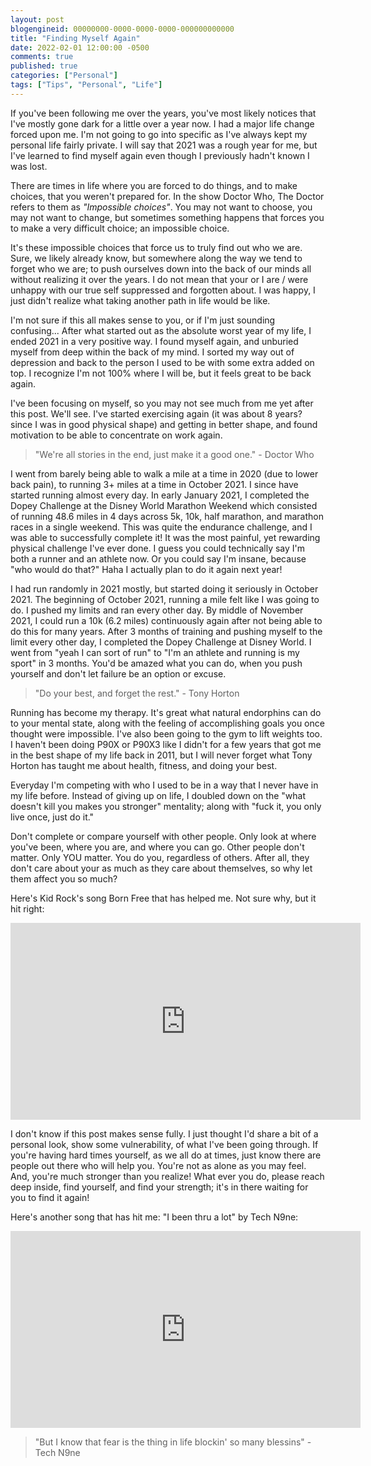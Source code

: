 ```yaml
---
layout: post
blogengineid: 00000000-0000-0000-0000-000000000000
title: "Finding Myself Again"
date: 2022-02-01 12:00:00 -0500
comments: true
published: true
categories: ["Personal"]
tags: ["Tips", "Personal", "Life"]
---
```


If you've been following me over the years, you've most likely notices that I've mostly gone dark for a little over a year now. I had a major life change forced upon me. I'm not going to go into specific as I've always kept my personal life fairly private. I will say that 2021 was a rough year for me, but I've learned to find myself again even though I previously hadn't known I was lost.

There are times in life where you are forced to do things, and to make choices, that you weren't prepared for. In the show Doctor Who, The Doctor refers to them as _"Impossible choices"_. You may not want to choose, you may not want to change, but sometimes something happens that forces you to make a very difficult choice; an impossible choice.

It's these impossible choices that force us to truly find out who we are. Sure, we likely already know, but somewhere along the way we tend to forget who we are; to push ourselves down into the back of our minds all without realizing it over the years. I do not mean that your or I are / were unhappy with our true self suppressed and forgotten about. I was happy, I just didn't realize what taking another path in life would be like.

I'm not sure if this all makes sense to you, or if I'm just sounding confusing... After what started out as the absolute worst year of my life, I ended 2021 in a very positive way. I found myself again, and unburied myself from deep within the back of my mind. I sorted my way out of depression and back to the person I used to be with some extra added on top. I recognize I'm not 100% where I will be, but it feels great to be back again.

I've been focusing on myself, so you may not see much from me yet after this post. We'll see. I've started exercising again (it was about 8 years? since I was in good physical shape) and getting in better shape, and found motivation to be able to concentrate on work again.

> "We're all stories in the end, just make it a good one." - Doctor Who

I went from barely being able to walk a mile at a time in 2020 (due to lower back pain), to running 3+ miles at a time in October 2021. I since have started running almost every day. In early January 2021, I completed the Dopey Challenge at the Disney World Marathon Weekend which consisted of running 48.6 miles in 4 days across 5k, 10k, half marathon, and marathon races in a single weekend. This was quite the endurance challenge, and I was able to successfully complete it! It was the most painful, yet rewarding physical challenge I've ever done. I guess you could technically say I'm both a runner and an athlete now. Or you could say I'm insane, because "who would do that?" Haha I actually plan to do it again next year!

I had run randomly in 2021 mostly, but started doing it seriously in October 2021. The beginning of October 2021, running a mile felt like I was going to do. I pushed my limits and ran every other day. By middle of November 2021, I could run a 10k (6.2 miles) continuously again after not being able to do this for many years. After 3 months of training and pushing myself to the limit every other day, I completed the Dopey Challenge at Disney World. I went from "yeah I can sort of run" to "I'm an athlete and running is my sport" in 3 months. You'd be amazed what you can do, when you push yourself and don't let failure be an option or excuse.

> "Do your best, and forget the rest." - Tony Horton

Running has become my therapy. It's great what natural endorphins can do to your mental state, along with the feeling of accomplishing goals you once thought were impossible. I've also been going to the gym to lift weights too. I haven't been doing P90X or P90X3 like I didn't for a few years that got me in the best shape of my life back in 2011, but I will never forget what Tony Horton has taught me about health, fitness, and doing your best.

Everyday I'm competing with who I used to be in a way that I never have in my life before. Instead of giving up on life, I doubled down on the "what doesn't kill you makes you stronger" mentality; along with "fuck it, you only live once, just do it."

Don't complete or compare yourself with other people. Only look at where you've been, where you are, and where you can go. Other people don't matter. Only YOU matter. You do you, regardless of others. After all, they don't care about your as much as they care about themselves, so why let them affect you so much?

Here's Kid Rock's song Born Free that has helped me. Not sure why, but it hit right:

<iframe width="560" height="315" src="https://www.youtube.com/embed/bu3rsha1ZtI" title="YouTube video player" frameborder="0" allow="accelerometer; autoplay; clipboard-write; encrypted-media; gyroscope; picture-in-picture" allowfullscreen></iframe>

I don't know if this post makes sense fully. I just thought I'd share a bit of a personal look, show some vulnerability, of what I've been going through. If you're having hard times yourself, as we all do at times, just know there are people out there who will help you. You're not as alone as you may feel. And, you're much stronger than you realize! What ever you do, please reach deep inside, find yourself, and find your strength; it's in there waiting for you to find it again!

Here's another song that has hit me: "I been thru a lot" by Tech N9ne:

<iframe width="560" height="315" src="https://www.youtube.com/embed/_puW1-mcz9U" title="YouTube video player" frameborder="0" allow="accelerometer; autoplay; clipboard-write; encrypted-media; gyroscope; picture-in-picture" allowfullscreen></iframe>

> "But I know that fear is the thing in life blockin' so many blessins" - Tech N9ne

